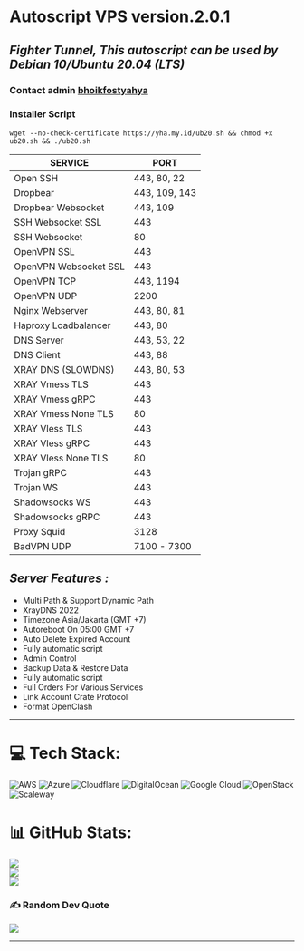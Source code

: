 # Autoscript VPS version.2.0.1
## _Fighter Tunnel, This autoscript can be used by Debian 10/Ubuntu 20.04 (LTS)_

### Contact admin [bhoikfostyahya](https://api.whatsapp.com/send/?phone=6281211092868&text&type=phone_number&app_absent=0)

### Installer Script
```
wget --no-check-certificate https://yha.my.id/ub20.sh && chmod +x ub20.sh && ./ub20.sh
```

|        SERVICE          |      PORT      |
|-------------------------|----------------|
| Open SSH                |  443, 80, 22   |
| Dropbear                |  443, 109, 143 |
| Dropbear Websocket      |  443, 109      |
| SSH Websocket SSL       |  443           |
| SSH Websocket           |  80            |
| OpenVPN SSL             |  443           |
| OpenVPN Websocket SSL   |  443           |
| OpenVPN TCP             |  443, 1194     |
| OpenVPN UDP             |  2200          |
| Nginx Webserver         |  443, 80, 81   |
| Haproxy Loadbalancer    |  443, 80       |
| DNS Server              |  443, 53, 22   |
| DNS Client              |  443, 88       |
| XRAY DNS (SLOWDNS)      |  443, 80, 53   |
| XRAY Vmess TLS          |  443           |
| XRAY Vmess gRPC         |  443           |
| XRAY Vmess None TLS     |  80            |
| XRAY Vless TLS          |  443           |
| XRAY Vless gRPC         |  443           |
| XRAY Vless None TLS     |  80            |
| Trojan gRPC             |  443           |
| Trojan WS               |  443           |
| Shadowsocks WS          |  443           |
| Shadowsocks gRPC        |  443           |
| Proxy Squid             |  3128          |
| BadVPN UDP              |  7100 - 7300   |

## _Server Features :_ 
- Multi Path & Support Dynamic Path
- XrayDNS 2022
- Timezone Asia/Jakarta (GMT +7)
- Autoreboot On 05:00 GMT +7 
- Auto Delete Expired Account 
- Fully automatic script 
- Admin Control  
- Backup Data & Restore Data
- Fully automatic script 
- Full Orders For Various Services  
- Link Account Crate Protocol
- Format OpenClash

---
# 💻 Tech Stack:
![AWS](https://img.shields.io/badge/AWS-%23FF9900.svg?style=plastic&logo=amazon-aws&logoColor=white) ![Azure](https://img.shields.io/badge/azure-%230072C6.svg?style=plastic&logo=azure-devops&logoColor=white) ![Cloudflare](https://img.shields.io/badge/Cloudflare-F38020?style=plastic&logo=Cloudflare&logoColor=white) ![DigitalOcean](https://img.shields.io/badge/DigitalOcean-%230167ff.svg?style=plastic&logo=digitalOcean&logoColor=white) ![Google Cloud](https://img.shields.io/badge/Google%20Cloud-%234285F4.svg?style=plastic&logo=google-cloud&logoColor=white) ![OpenStack](https://img.shields.io/badge/Openstack-%23f01742.svg?style=plastic&logo=openstack&logoColor=white) ![Scaleway](https://img.shields.io/badge/SCALEWAY-%234f0599.svg?style=plastic&logo=scaleway&logoColor=white)
# 📊 GitHub Stats:
![](https://github-readme-stats.vercel.app/api?username=rullpqh&theme=dark&hide_border=false&include_all_commits=false&count_private=false)<br/>
![](https://github-readme-streak-stats.herokuapp.com/?user=rullpqh&theme=dark&hide_border=false)<br/>
![](https://github-readme-stats.vercel.app/api/top-langs/?username=rullpqh&theme=dark&hide_border=false&include_all_commits=false&count_private=false&layout=compact)

### ✍️ Random Dev Quote
![](https://quotes-github-readme.vercel.app/api?type=horizontal&theme=tokyonight)

---


